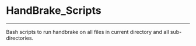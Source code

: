 # HandBrake_Scripts
---
Bash scripts to run handbrake on all files in current directory and all sub-directories.

